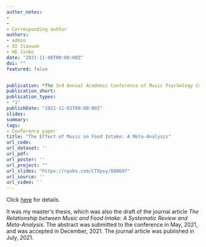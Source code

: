 ```yaml
---
author_notes:
-
-
- Corresponding author
authors:
- admin
- XI Jiaxuan
- HE Jinbo
date: "2021-11-08T00:00:00Z"
doi: ""
featured: false


publication: *The 3rd Annual Academic Conference of Music Psychology Committee of Chinese Psychological Society*
publication_short:
publication_types:
- "1"
publishDate: "2021-11-01T00:00:00Z"
slides: 
summary:
tags:
- Conference paper
title: "The Effect of Music on Food Intake: A Meta-Analysis"
url_code:
url_dataset: ''
url_pdf: 
url_poster: ''
url_project: ""
url_slides: "https://rpubs.com/CTXpsy/888697"
url_source: ''
url_video: ''
---
```

Click [here](https://cuitx.netlify.app/publication/nutrients-meta/) for details.

It was my master's thesis, which was also the draft of the journal article *The Relationship between Music and Food Intake: A Systematic Review and Meta-Analysis*. The abstract was submitted to the conference in May, 2021, and was accepted in December, 2021. The journal article was published in July, 2021.
